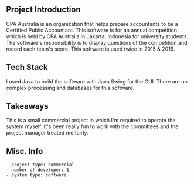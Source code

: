## Project Introduction
CPA Australia is an organization that helps prepare accountants to be a Certified Public Accountant. This software is for an annual competition which is held by CPA Australia in Jakarta, Indonesia for university students. The software's responsibility is to display questions of the competition and record each team's score. This software is used twice in 2015 & 2016.

## Tech Stack
I used Java to build the software with Java Swing for the GUI. There are no complex processing and databases for this software.

## Takeaways
This is a small commercial project in which I'm required to operate the system myself. It's been really fun to work with the committees and the project manager treated me fairly.

## Misc. Info
    - project type: commercial
    - number of developer: 1
    - system type: software